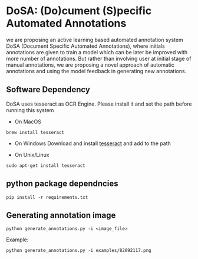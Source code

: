 
# DoSA: (Do)cument (S)pecific Automated Annotations

we are proposing an active learning based automated annotation system DoSA (Document Specific Automated Annotations), where initials annotations are given to train a model which can be later be improved with more number of annotations. But rather than involving user at initial stage of manual annotations, we are proposing a novel approach of automatic annotations and using the model feedback in generating new annotations. 

## Software Dependency

DoSA uses tesseract as OCR Engine. Please install it and set the path before running this system

- On MacOS
```
brew install tesseract
```

- On Windows
Download and install [tesseract](https://sourceforge.net/projects/tesseract-ocr-alt/files/) and add to the path

- On Unix/Linux
```
sudo apt-get install tesseract
```

## python package dependncies

```
pip install -r requirements.txt
```

## Generating annotation image

```
python generate_annotations.py -i <image_file>
```


Example:

```
python generate_annotations.py -i examples/82092117.png
```
